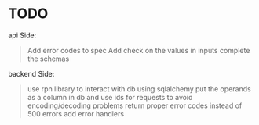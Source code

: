 # TODO
api Side:
> Add error codes to spec
> Add check on the values in inputs
> complete the schemas

backend Side:
> use rpn library to interact with db using sqlalchemy
> put the operands as a column in db and use ids for requests to avoid encoding/decoding problems
> return proper error codes instead of 500 errors
> add error handlers